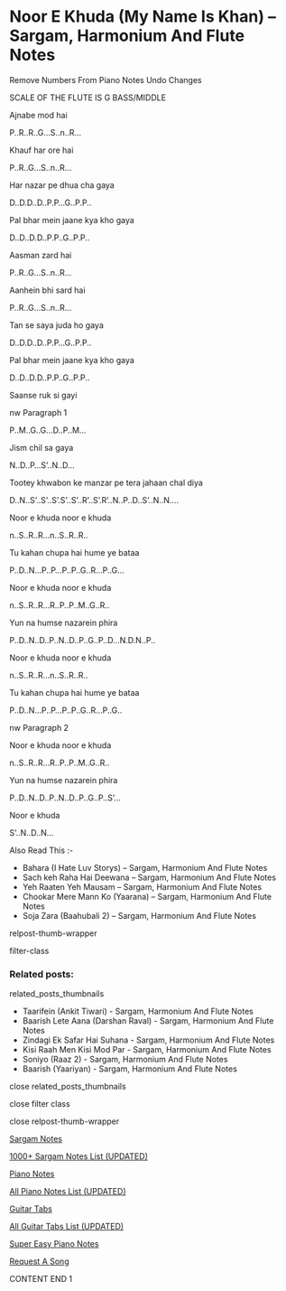 
# Noor E Khuda (My Name Is Khan) – Sargam, Harmonium And Flute Notes

Remove Numbers From Piano Notes
Undo Changes

SCALE OF THE FLUTE IS G BASS/MIDDLE

Ajnabe mod hai

P..R..R..G…S..n..R…

Khauf har ore hai

P..R..G…S..n..R…

Har nazar pe dhua cha gaya

D..D.D..D..P.P…G..P.P..

Pal bhar mein jaane kya kho gaya

D..D..D.D..P.P..G..P.P..

Aasman zard hai

P..R..G…S..n..R…

Aanhein bhi sard hai

P..R..G…S..n..R…

Tan se saya juda ho gaya

D..D.D..D..P.P…G..P.P..

Pal bhar mein jaane kya kho gaya

D..D..D.D..P.P..G..P.P..

Saanse ruk si gayi

nw Paragraph 1

P..M..G..G…D..P..M…

Jism chil sa gaya

N..D..P…S’..N..D…

Tootey khwabon ke manzar pe tera jahaan chal diya

D..N..S’..S’..S’.S’..S’..R’..S’.R’..N..P..D..S’..N..N….

Noor e khuda noor e khuda

n..S..R..R…n..S..R..R..

Tu kahan chupa hai hume ye bataa

P..D..N…P..P…P..P..G..R…P..G…

Noor e khuda noor e khuda

n..S..R..R…R..P..P..M..G..R..

Yun na humse nazarein phira

P..D..N..D..P..N..D..P..G..P..D…N.D.N..P..

Noor e khuda noor e khuda

n..S..R..R…n..S..R..R..

Tu kahan chupa hai hume ye bataa

P..D..N…P..P…P..P..G..R…P..G..

nw Paragraph 2

Noor e khuda noor e khuda

n..S..R..R…R..P..P..M..G..R..

Yun na humse nazarein phira

P..D..N..D..P..N..D..P..G..P..S’…

Noor e khuda

S’..N..D..N…

Also Read This :-

* Bahara (I Hate Luv Storys) – Sargam, Harmonium And Flute Notes
* Sach keh Raha Hai Deewana – Sargam, Harmonium And Flute Notes
* Yeh Raaten Yeh Mausam – Sargam, Harmonium And Flute Notes
* Chookar Mere Mann Ko (Yaarana) – Sargam, Harmonium And Flute Notes
* Soja Zara (Baahubali 2) – Sargam, Harmonium And Flute Notes

relpost-thumb-wrapper

filter-class

### Related posts:

related_posts_thumbnails

* Taarifein (Ankit Tiwari) - Sargam, Harmonium And Flute Notes
* Baarish Lete Aana (Darshan Raval) - Sargam, Harmonium And Flute Notes
* Zindagi Ek Safar Hai Suhana - Sargam, Harmonium And Flute Notes
* Kisi Raah Men Kisi Mod Par - Sargam, Harmonium And Flute Notes
* Soniyo (Raaz 2) - Sargam, Harmonium And Flute Notes
* Baarish (Yaariyan) - Sargam, Harmonium And Flute Notes

close related_posts_thumbnails

close filter class

close relpost-thumb-wrapper

[Sargam Notes](https://www.notationsworld.com/sargam-notes.html)

[1000+ Sargam Notes List (UPDATED)](https://www.notationsworld.com/all-songs-list-sargam-notes.html)

[Piano Notes](https://www.notationsworld.com/piano-notes.html)

[All Piano Notes List (UPDATED)](https://www.notationsworld.com/all-songs-list-piano-notes.html)

[Guitar Tabs](https://www.notationsworld.com/guitar-tabs.html)

[All Guitar Tabs List (UPDATED)](https://www.notationsworld.com/all-songs-list-guitar-tabs.html)

[Super Easy Piano Notes](https://studywall.in/)

[Request A Song](https://www.notationsworld.com/request-a-song.html)

CONTENT END 1

